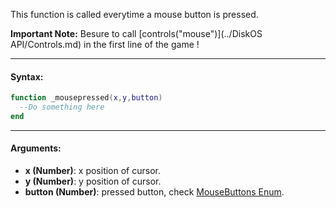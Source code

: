 This function is called everytime a mouse button is pressed.

**Important Note:** Besure to call [controls("mouse")](../DiskOS API/Controls.md) in the first line of the game !

---

#### Syntax:
```lua
function _mousepressed(x,y,button)
  --Do something here
end
```

---

#### Arguments:

* **x (Number)**: x position of cursor.
* **y (Number)**: y position of cursor.
* **button  (Number)**: pressed button, check [MouseButtons Enum](../Enums/MouseButtons.md).